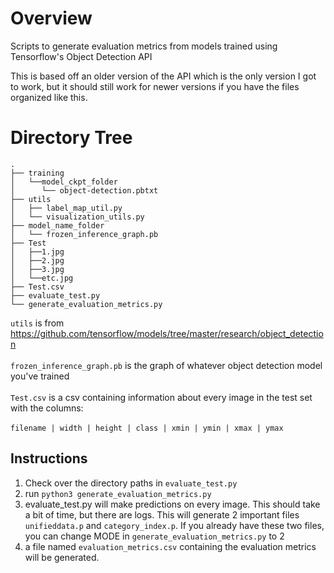 # Overview
Scripts to generate evaluation metrics from models trained using Tensorflow's Object Detection API

This is based off an older version of the API which is the only version I got to work, but it should still work for newer versions if you have the files organized like this.

# Directory Tree
```
.
├── training
│   └──model_ckpt_folder
│      └── object-detection.pbtxt
├── utils
│   ├── label_map_util.py
│   └── visualization_utils.py
├── model_name_folder
│   └── frozen_inference_graph.pb
├── Test
│   ├──1.jpg
│   ├──2.jpg
│   ├──3.jpg
│   └──etc.jpg
├── Test.csv
├── evaluate_test.py
└── generate_evaluation_metrics.py

```
`utils` is from https://github.com/tensorflow/models/tree/master/research/object_detection<br /><br />
`frozen_inference_graph.pb` is the graph of whatever object detection model you've trained<br /><br />
`Test.csv` is a csv containing information about every image in the test set with the columns:<br /><br />
`filename | width | height | class | xmin | ymin | xmax | ymax`<br />

## Instructions
1. Check over the directory paths in `evaluate_test.py`<br />
2. run `python3 generate_evaluation_metrics.py`<br />
3. evaluate_test.py will make predictions on every image. This should take a bit of time, but there are logs. This will generate 2 important files `unifieddata.p` and `category_index.p`. If you already have these two files, you can change MODE in `generate_evaluation_metrics.py` to 2<br />
4. a file named `evaluation_metrics.csv` containing the evaluation metrics will be generated.<br />

